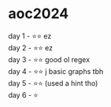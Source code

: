 
# aoc2024

day 1 - ⭐⭐  ez <br/>
day 2 - ⭐⭐  ez <br/>
day 3 - ⭐⭐  good ol regex <br/>
day 4 - ⭐⭐  j basic graphs tbh <br/>
day 5 - ⭐⭐ (used a hint tho) <br/>
day 6 - ⭐

